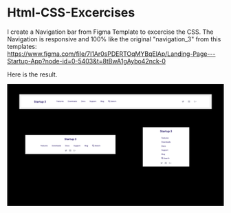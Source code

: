 # Html-CSS-Excercises
I create a Navigation bar from Figma Template to excercise the CSS. The Navigation is responsive and 100% like the original "navigation_3" from this templates: https://www.figma.com/file/7l1Ar0sPDERTOqMYBqElAp/Landing-Page---Startup-App?node-id=0-5403&t=8tBwA1gAybo42nck-0

Here is the result.

<center><img src="https://github.com/kadoubleU/Html-CSS-Excercises/blob/main/08.nav-bars/03.navBar-style03/result.png" alt="Navigation Bar"></center>
